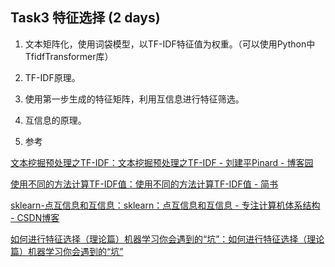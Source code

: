 ## Task3 特征选择 (2 days)
 

1. 文本矩阵化，使用词袋模型，以TF-IDF特征值为权重。（可以使用Python中TfidfTransformer库）

2. TF-IDF原理。

3. 使用第一步生成的特征矩阵，利用互信息进行特征筛选。

4. 互信息的原理。

5. 参考

[文本挖掘预处理之TF-IDF：文本挖掘预处理之TF-IDF - 刘建平Pinard - 博客园](https://www.cnblogs.com/pinard/p/6693230.html)

[使用不同的方法计算TF-IDF值：使用不同的方法计算TF-IDF值 - 简书](https://www.jianshu.com/p/f3b92124cd2b)

[sklearn-点互信息和互信息：sklearn：点互信息和互信息 - 专注计算机体系结构 - CSDN博客](https://blog.csdn.net/u013710265/article/details/72848755)

[如何进行特征选择（理论篇）机器学习你会遇到的“坑”：如何进行特征选择（理论篇）机器学习你会遇到的“坑” ](https://baijiahao.baidu.com/s?id=1604074325918456186&wfr=spider&for=pc)